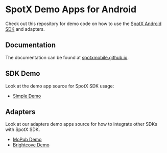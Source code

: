 # SpotX Demo Apps for Android
Check out this repository for demo code on how to use the [SpotX Android SDK](https://spotxmobile.github.io/android/sdk) and adapters.


## Documentation
The documentation can be found at [spotxmobile.github.io](https://spotxmobile.github.io/).


## SDK Demo
Look at the demo app source for SpotX SDK usage:
* [Simple Demo](https://github.com/spotxmobile/spotx-demo-android/tree/master/simple)


## Adapters
Look at our adapters demo apps source for how to integrate other SDKs with SpotX SDK.
* [MoPub Demo](https://github.com/spotxmobile/spotx-demo-android/tree/master/simple)
* [Brightcove Demo](https://github.com/spotxmobile/spotx-demo-android/tree/master/brightcove)
